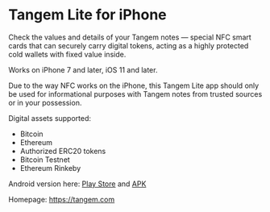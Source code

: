 # Tangem Lite for iPhone

Check the values and details of your Tangem notes — special NFC smart cards that can securely carry digital tokens, acting as a highly protected cold wallets with fixed value inside.

Works on iPhone 7 and later, iOS 11 and later.

Due to the way NFC works on the iPhone, this Tangem Lite app should only be used for informational purposes with Tangem notes from trusted sources or in your possession.

Digital assets supported:
* Bitcoin
* Ethereum
* Authorized ERC20 tokens
* Bitcoin Testnet
* Ethereum Rinkeby

Android version here:
[Play Store](https://play.google.com/store/apps/details?id=com.tangem.wallet)
and
[APK](https://tangem.com/apk)

Homepage: https://tangem.com
